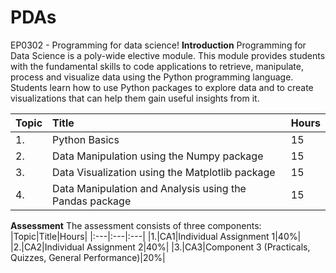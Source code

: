 # PDAs
EP0302  - Programming for data science!
**Introduction**
Programming for Data Science is a poly-wide elective module. This module provides students with the fundamental skills to code applications to retrieve, manipulate, process and visualize data using the Python programming language. Students learn how to use Python packages to explore data and to create visualizations that can help them gain useful insights from it.

|Topic|Title|Hours|
|:---|:---|:---|
|1.|Python Basics|15|
|2.|Data Manipulation using the Numpy package|15|
|3.|Data Visualization using the Matplotlib package|15|
|4.|Data Manipulation and Analysis using the Pandas package|15|

**Assessment**
The assessment consists of three components:
|Topic|Title|Hours|
|:---|:---|:---|
|1.|CA1|Individual Assignment 1|40%|
|2.|CA2|Individual Assignment 2|40%|
|3.|CA3|Component 3 (Practicals, Quizzes, General Performance)|20%|
